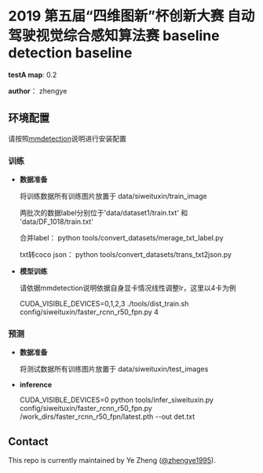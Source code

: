 
# 2019 第五届“四维图新”杯创新大赛 自动驾驶视觉综合感知算法赛 baseline detection baseline

**testA map**: 0.2

**author**： zhengye
## 环境配置

请按照[mmdetection](https://github.com/open-mmlab/mmdetection)说明进行安装配置

### 训练

- **数据准备**

  将训练数据所有训练图片放置于 data/siweituxin/train_image
  
  两批次的数据label分别位于'data/dataset1/train.txt' 和 'data/DF_1018/train.txt'
  
  合并label： python tools/convert_datasets/merage_txt_label.py
  
  txt转coco json： python  tools/convert_datasets/trans_txt2json.py

- **模型训练**

  请依据mmdetection说明依据自身显卡情况线性调整lr，这里以4卡为例
  
  CUDA_VISIBLE_DEVICES=0,1,2,3 ./tools/dist_train.sh config/siweituxin/faster_rcnn_r50_fpn.py 4


### 预测

- **数据准备**

  将测试数据所有训练图片放置于 data/siweituxin/test_images

- **inference**
  
  CUDA_VISIBLE_DEVICES=0 python tools/infer_siweituxin.py config/siweituxin/faster_rcnn_r50_fpn.py /work_dirs/faster_rcnn_r50_fpn/latest.pth --out det.txt


## Contact

This repo is currently maintained by Ye Zheng ([@zhengye1995](https://github.com/zhengye1995)).